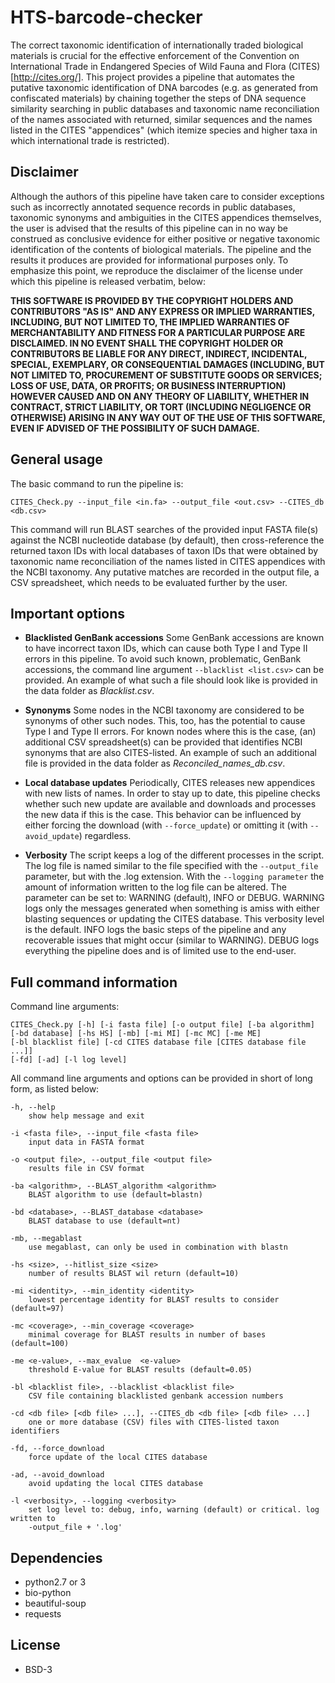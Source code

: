 HTS-barcode-checker
===================

The correct taxonomic identification of internationally traded biological materials is 
crucial for the effective enforcement of the Convention on International Trade in 
Endangered Species of Wild Fauna and Flora (CITES) [http://cites.org/]. This project 
provides a pipeline that automates the putative taxonomic identification of DNA barcodes 
(e.g. as generated from confiscated materials) by chaining together the steps of DNA 
sequence similarity searching in public databases and taxonomic name reconciliation of the 
names associated with returned, similar sequences and the names listed in the CITES 
"appendices" (which itemize species and higher taxa in which international trade is 
restricted).

Disclaimer
----------

Although the authors of this pipeline have taken care to consider exceptions such as 
incorrectly annotated sequence records in public databases, taxonomic synonyms and 
ambiguities in the CITES appendices themselves, the user is advised that the results of 
this pipeline can in no way be construed as conclusive evidence for either positive or
negative taxonomic identification of the contents of biological materials. The pipeline
and the results it produces are provided for informational purposes only. To emphasize
this point, we reproduce the disclaimer of the license under which this pipeline is 
released verbatim, below:

**THIS SOFTWARE IS PROVIDED BY THE COPYRIGHT HOLDERS AND CONTRIBUTORS "AS IS" AND ANY
EXPRESS OR IMPLIED WARRANTIES, INCLUDING, BUT NOT LIMITED TO, THE IMPLIED WARRANTIES OF 
MERCHANTABILITY AND FITNESS FOR A PARTICULAR PURPOSE ARE DISCLAIMED. IN NO EVENT SHALL 
THE COPYRIGHT HOLDER OR CONTRIBUTORS BE LIABLE FOR ANY DIRECT, INDIRECT, INCIDENTAL, 
SPECIAL, EXEMPLARY, OR CONSEQUENTIAL DAMAGES (INCLUDING, BUT NOT LIMITED TO, PROCUREMENT 
OF SUBSTITUTE GOODS OR SERVICES; LOSS OF USE, DATA, OR PROFITS; OR BUSINESS INTERRUPTION) 
HOWEVER CAUSED AND ON ANY THEORY OF LIABILITY, WHETHER IN CONTRACT, STRICT LIABILITY, OR 
TORT (INCLUDING NEGLIGENCE OR OTHERWISE) ARISING IN ANY WAY OUT OF THE USE OF THIS 
SOFTWARE, EVEN IF ADVISED OF THE POSSIBILITY OF SUCH DAMAGE.**

General usage
-------------

The basic command to run the pipeline is:

`CITES_Check.py --input_file <in.fa> --output_file <out.csv> --CITES_db <db.csv>`

This command will run BLAST searches of the provided input FASTA file(s) against the NCBI
nucleotide database (by default), then cross-reference the returned taxon IDs with local
databases of taxon IDs that were obtained by taxonomic name reconciliation of the names 
listed in CITES appendices with the NCBI taxonomy. Any putative matches are recorded in 
the output file, a CSV spreadsheet, which needs to be evaluated further by the user.

Important options
-----------------

* **Blacklisted GenBank accessions** Some GenBank accessions are known to have incorrect 
taxon IDs, which can cause both Type I and Type II errors in this pipeline. To avoid such 
known, problematic, GenBank accessions, the command line argument `--blacklist <list.csv>` 
can be provided. An example of what such a file should look like is provided in the data 
folder as _Blacklist.csv_.

* **Synonyms** Some nodes in the NCBI taxonomy are considered to be synonyms of other such 
nodes. This, too, has the potential to cause Type I and Type II errors. For known nodes 
where this is the case, (an) additional CSV spreadsheet(s) can be provided that identifies 
NCBI synonyms that are also CITES-listed. An example of such an additional file is 
provided in the data folder as _Reconciled\_names\_db.csv_.

* **Local database updates** Periodically, CITES releases new appendices with new lists of 
names. In order to stay up to date, this pipeline checks whether such new update are 
available and downloads and processes the new data if this is the case. This behavior can 
be influenced by either forcing the download (with `--force_update`) or omitting it (with 
`--avoid_update`) regardless.

* **Verbosity** The script keeps a log of the different processes in the script. The log 
file is named similar to the file specified with the `--output_file` parameter, but with 
the .log extension. With the `--logging parameter` the amount of information written to 
the log file can be altered. The parameter can be set to: WARNING (default), INFO or DEBUG. 
WARNING logs only the  messages generated when something is amiss with either blasting 
sequences or updating the CITES database. This verbosity level is the default. INFO logs 
the basic steps of the pipeline and any recoverable issues that might occur (similar to 
WARNING). DEBUG logs everything the pipeline does and is of limited use to the end-user.


Full command information
------------------------

Command line arguments:

	CITES_Check.py [-h] [-i fasta file] [-o output file] [-ba algorithm]
	[-bd database] [-hs HS] [-mb] [-mi MI] [-mc MC] [-me ME]
	[-bl blacklist file] [-cd CITES database file [CITES database file ...]]
	[-fd] [-ad] [-l log level]

All command line arguments and options can be provided in short of long form, as listed
below:

	-h, --help            
		show help message and exit
  
	-i <fasta file>, --input_file <fasta file>
		input data in FASTA format
		
	-o <output file>, --output_file <output file>
		results file in CSV format

	-ba <algorithm>, --BLAST_algorithm <algorithm>
		BLAST algorithm to use (default=blastn)
		
	-bd <database>, --BLAST_database <database>
		BLAST database to use (default=nt)

	-mb, --megablast      
		use megablast, can only be used in combination with blastn
		
	-hs <size>, --hitlist_size <size>
		number of results BLAST wil return (default=10)
		
	-mi <identity>, --min_identity <identity>
		lowest percentage identity for BLAST results to consider (default=97)
		
	-mc <coverage>, --min_coverage <coverage>
		minimal coverage for BLAST results in number of bases (default=100)
		
	-me <e-value>, --max_evalue  <e-value>
		threshold E-value for BLAST results (default=0.05)
		
	-bl <blacklist file>, --blacklist <blacklist file>
		CSV file containing blacklisted genbank accession numbers
						
	-cd <db file> [<db file> ...], --CITES_db <db file> [<db file> ...]
		one or more database (CSV) files with CITES-listed taxon identifiers
						
	-fd, --force_download
		force update of the local CITES database

	-ad, --avoid_download
		avoid updating the local CITES database

	-l <verbosity>, --logging <verbosity>
		set log level to: debug, info, warning (default) or critical. log written to
		-output_file + '.log'

Dependencies
------------
* python2.7 or 3
* bio-python
* beautiful-soup
* requests

License
-------
* BSD-3

